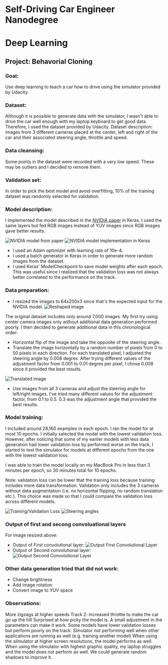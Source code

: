 # Self-Driving Car Engineer Nanodegree
# Deep Learning
## Project: Behavorial Cloning

### Goal:
Use deep learning to teach a car how to drive using the simulator provided by Udacity.

### Dataset:
Although it is possible to generate data with the simulator, I wasn't able to drive the car well enough with my laptop keyboard to get good data. Therefore, I used the dataset provided by Udacity.
Dataset description: images from 3 different cameras placed at the center, left and right of the car and their associated steering angle, throttle and speed.

### Data cleansing:
Some points in the dataset were recorded with a very low speed. These may be outliers and I decided to remove them.

### Validation set:
In order to pick the best model and avoid overfitting, 10% of the training dataset was randomly selected for validation.

### Model description:
I implemented the model described in the [NVIDIA paper](http://images.nvidia.com/content/tegra/automotive/images/2016/solutions/pdf/end-to-end-dl-using-px.pdf) in Keras. I used the same layers but fed RGB images instead of YUV images since RGB images gave better results.

![NVIDIA model from paper](NVIDIA_model.png)
![NVIDIA model implementation in Keras](NVIDIA_model_keras.png)

- I used an Adam optimizer with learning rate of 10e-4.
- I used a batch generator in Keras in order to generate more random images from the dataset. 
- I used Keras' ModelCheckpoint to save model weights after each epoch. This was useful since I realized that the validation loss was not always better correlated to the performance on the track.

### Data preparation:
- I resized the images to 64x200x3 since that's the expected input for the NVIDIA model.
![Reshaped image](reshaped_image.png)

The original dataset includes only around 7,000 images.
My first try using center camera images only without additional data generation performed poorly. 
I then decided to generate additional data in this chronological order:
- Horizontal flip of the image and take the opposite of the steering angle.
- Translate the image horizontally by a random number of pixels from 0 to 50 pixels in each direction. For each translated pixel, I adjusted the steering angle by 0.008 degres. After trying different values of the adjustment factor from 0.001 to 0.01 degres per pixel, I chose 0.008 since it provided the best results.

![Translated image](translated_image.png)

- Use images from all 3 cameras and adjust the steering angle for left/right images. I've tried many different values for the adjustment factor, from 0.1 to 0.5. 0.3 was the adjustment angle that provided the best results.

### Model training:
I included around 28,160 examples in each epoch.
I ran the model for at most 10 epochs. I initially selected the model with the lowest validation loss. However, after noticing that some of my earlier models with less data generation had lower validation loss by performed worse on the track, I started to test the simulator for models at different epochs from the one with the lowest validation loss.

I was able to train the model locally on my MacBook Pro in less than 3 minutes per epoch, so 30 minutes total for 10 epochs.

Note: validation loss can be lower that the training loss because training includes more data transformation. Validation only includes the 3 cameras without data augmentation (i.e. no horizontal flipping, no random translation etc.). This choice was made so that I could compare the validation loss across different models.

![Training/Validation Loss](training_validation_loss.png)
![Steering angles](steering_angles.png)

### Output of first and secong convoluational layers
For image resized above:
- Output of First convolutional layer:
![Output First Convolutional Layer](output_conv1.png)
- Output of Second convolutional layer:
![Output Second Convolutional Layer](output_conv2.png)

### Other data generation tried that did not work:
- Change brightness
- Add image rotation
- Convert image to YUV space

### Observations:
More zigzags at higher speeds
Track 2: increased throttle to make the car go up the hill
Surprised at how picky the model is. A small adjustment in the parameters can make it work.
Some models have lower validation losses but perform poorly on the track.
Simulator not performing well when other applications are running as well (e.g. training another model)
When using the silmulator at higher screen resolutions, the model performs as well.
When using the silmulator with highest graphic quality, my laptop struggles and the model does not perform as well. We could generate random shadows to improve it.
